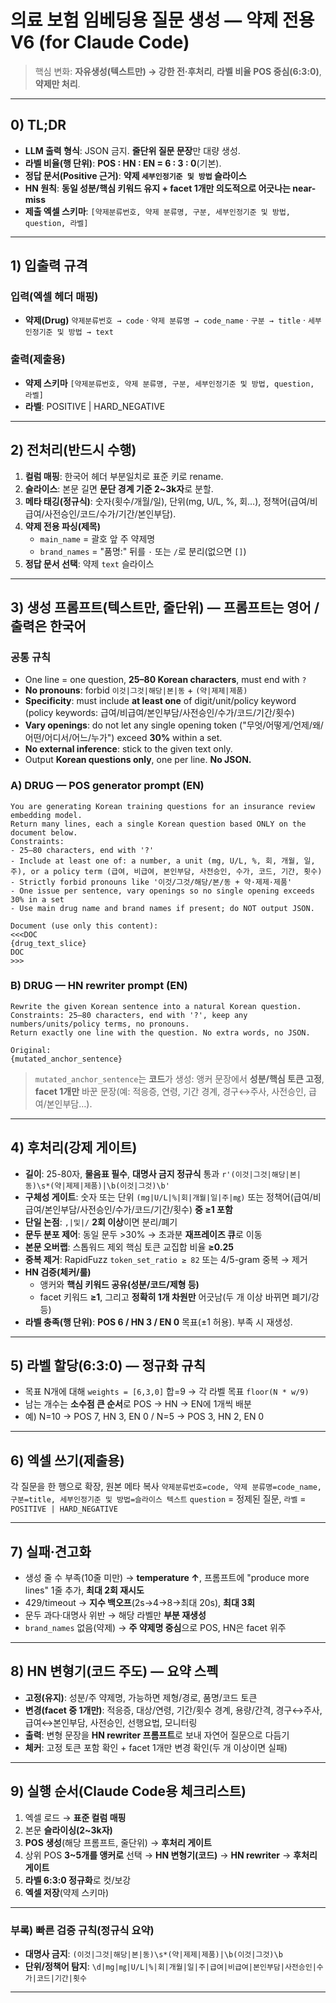 # 의료 보험 임베딩용 질문 생성 — 약제 전용 V6 (for Claude Code)

> 핵심 변화: **자유생성(텍스트만) → 강한 전·후처리**, **라벨 비율 POS 중심(6:3:0)**, **약제만 처리**.

---

## 0) TL;DR

* **LLM 출력 형식**: JSON 금지. **줄단위 질문 문장**만 대량 생성.
* **라벨 비율(행 단위)**: **POS : HN : EN = 6 : 3 : 0**(기본).
* **정답 문서(Positive 근거)**: **약제 `세부인정기준 및 방법` 슬라이스**
* **HN 원칙**: **동일 성분/핵심 키워드 유지 + facet 1개만 의도적으로 어긋나는 near-miss**
* **제출 엑셀 스키마**: `[약제분류번호, 약제 분류명, 구분, 세부인정기준 및 방법, question, 라벨]`

---

## 1) 입출력 규격

### 입력(엑셀 헤더 매핑)

* **약제(Drug)**
  `약제분류번호 → code` · `약제 분류명 → code_name` · `구분 → title` · `세부인정기준 및 방법 → text`

### 출력(제출용)

* **약제 스키마**
  `[약제분류번호, 약제 분류명, 구분, 세부인정기준 및 방법, question, 라벨]`
* **라벨**: POSITIVE | HARD_NEGATIVE

---

## 2) 전처리(반드시 수행)

1. **컬럼 매핑**: 한국어 헤더 부분일치로 표준 키로 rename.
2. **슬라이스**: 본문 길면 **문단 경계 기준 2~3k자**로 분할.
3. **메타 태깅(정규식)**: 숫자(횟수/개월/일), 단위(mg, U/L, %, 회…), 정책어(급여/비급여/사전승인/코드/수가/기간/본인부담).
4. **약제 전용 파싱(제목)**
   * `main_name` = 괄호 앞 주 약제명
   * `brand_names` = "품명:" 뒤를 `·` 또는 `/`로 분리(없으면 `[]`)
5. **정답 문서 선택**: 약제 `text` 슬라이스

---

## 3) 생성 프롬프트(텍스트만, 줄단위) — **프롬프트는 영어 / 출력은 한국어**

### 공통 규칙

* One line = one question, **25–80 Korean characters**, must end with `?`
* **No pronouns**: forbid `이것|그것|해당|본|동` + `(약|제제|제품)`
* **Specificity**: must include **at least one** of digit/unit/policy keyword
  (policy keywords: 급여/비급여/본인부담/사전승인/수가/코드/기간/횟수)
* **Vary openings**: do not let any single opening token ("무엇/어떻게/언제/왜/어떤/어디서/어느/누가") exceed **30%** within a set.
* **No external inference**: stick to the given text only.
* Output **Korean questions only**, one per line. **No JSON.**

### A) DRUG — POS generator prompt (EN)

```
You are generating Korean training questions for an insurance review embedding model.
Return many lines, each a single Korean question based ONLY on the document below.
Constraints:
- 25–80 characters, end with '?'
- Include at least one of: a number, a unit (mg, U/L, %, 회, 개월, 일, 주), or a policy term (급여, 비급여, 본인부담, 사전승인, 수가, 코드, 기간, 횟수)
- Strictly forbid pronouns like '이것/그것/해당/본/동 + 약·제제·제품'
- One issue per sentence, vary openings so no single opening exceeds 30% in a set
- Use main drug name and brand names if present; do NOT output JSON.

Document (use only this content):
<<<DOC
{drug_text_slice}
DOC
>>>
```

### B) DRUG — HN rewriter prompt (EN)

```
Rewrite the given Korean sentence into a natural Korean question.
Constraints: 25–80 characters, end with '?', keep any numbers/units/policy terms, no pronouns.
Return exactly one line with the question. No extra words, no JSON.

Original:
{mutated_anchor_sentence}
```

> `mutated_anchor_sentence`는 **코드**가 생성: 앵커 문장에서 **성분/핵심 토큰 고정**, **facet 1개만** 바꾼 문장(예: 적응증, 연령, 기간 경계, 경구↔주사, 사전승인, 급여/본인부담…).

---

## 4) 후처리(강제 게이트)

* **길이**: 25-80자, **물음표 필수**, **대명사 금지 정규식** 통과
  `r'(이것|그것|해당|본|동)\s*(약|제제|제품)|\b(이것|그것)\b'`
* **구체성 게이트**: 숫자 또는 단위 `(mg|U/L|%|회|개월|일|주|㎎)` 또는 정책어(급여/비급여/본인부담/사전승인/수가/코드/기간/횟수) **중 ≥1 포함**
* **단일 논점**: `,|및|/` **2회 이상**이면 분리/폐기
* **문두 분포 제어**: 동일 문두 >30% → 초과분 **재프레이즈 큐**로 이동
* **본문 오버랩**: 스톱워드 제외 핵심 토큰 교집합 비율 **≥0.25**
* **중복 제거**: RapidFuzz `token_set_ratio ≥ 82` 또는 4/5-gram 중복 → 제거
* **HN 검증(체커/룰)**
  * 앵커와 **핵심 키워드 공유(성분/코드/제형 등)**
  * facet 키워드 **≥1**, 그리고 **정확히 1개 차원만** 어긋남(두 개 이상 바뀌면 폐기/강등)
* **라벨 충족(행 단위)**: **POS 6 / HN 3 / EN 0** 목표(±1 허용). 부족 시 재생성.

---

## 5) 라벨 할당(6:3:0) — **정규화 규칙**

* 목표 N개에 대해 `weights = [6,3,0]` 합=9 → 각 라벨 목표 `floor(N * w/9)`
* 남는 개수는 **소수점 큰 순서**로 POS → HN → EN에 1개씩 배분
* 예) N=10 → POS 7, HN 3, EN 0 / N=5 → POS 3, HN 2, EN 0

---

## 6) 엑셀 쓰기(제출용)

각 질문을 한 행으로 확장, 원본 메타 복사
`약제분류번호=code, 약제 분류명=code_name, 구분=title, 세부인정기준 및 방법=슬라이스 텍스트`
`question` = 정제된 질문, `라벨` = `POSITIVE | HARD_NEGATIVE`

---

## 7) 실패·견고화

* 생성 줄 수 부족(10줄 미만) → **temperature ↑**, 프롬프트에 "produce more lines" 1줄 추가, **최대 2회 재시도**
* 429/timeout → **지수 백오프**(2s→4→8→최대 20s), **최대 3회**
* 문두 과다·대명사 위반 → 해당 라벨만 **부분 재생성**
* `brand_names` 없음(약제) → **주 약제명 중심**으로 POS, HN은 facet 위주

---

## 8) HN 변형기(코드 주도) — 요약 스펙

* **고정(유지)**: 성분/주 약제명, 가능하면 제형/경로, 품명/코드 토큰
* **변경(facet 중 1개만)**: 적응증, 대상/연령, 기간/횟수 경계, 용량/간격, 경구↔주사, 급여↔본인부담, 사전승인, 선행요법, 모니터링
* **출력**: 변형 문장을 **HN rewriter 프롬프트**로 보내 자연어 질문으로 다듬기
* **체커**: 고정 토큰 포함 확인 + facet 1개만 변경 확인(두 개 이상이면 실패)

---

## 9) 실행 순서(Claude Code용 체크리스트)

1. 엑셀 로드 → **표준 컬럼 매핑**
2. 본문 **슬라이싱(2~3k자)**
3. **POS 생성**(해당 프롬프트, 줄단위) → **후처리 게이트**
4. 상위 POS **3~5개를 앵커로** 선택 → **HN 변형기(코드)** → **HN rewriter** → **후처리 게이트**
5. **라벨 6:3:0 정규화**로 컷/보강
6. **엑셀 저장**(약제 스키마)

---

### 부록) 빠른 검증 규칙(정규식 요약)

* **대명사 금지**: `(이것|그것|해당|본|동)\s*(약|제제|제품)|\b(이것|그것)\b`
* **단위/정책어 탐지**: `\d|mg|㎎|U/L|%|회|개월|일|주|급여|비급여|본인부담|사전승인|수가|코드|기간|횟수`

---